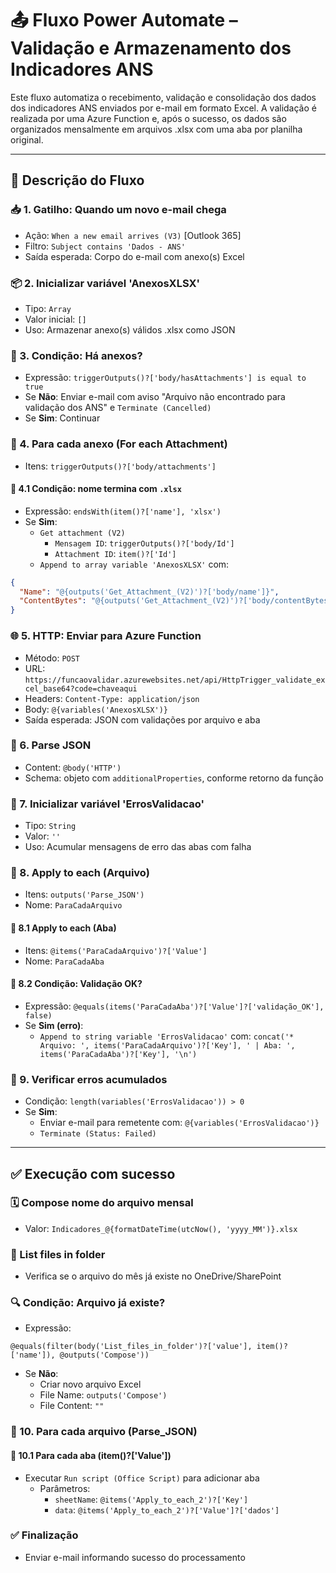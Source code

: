 # 📤 Fluxo Power Automate – Validação e Armazenamento dos Indicadores ANS

Este fluxo automatiza o recebimento, validação e consolidação dos dados dos indicadores ANS enviados por e-mail em formato Excel. A validação é realizada por uma Azure Function e, após o sucesso, os dados são organizados mensalmente em arquivos .xlsx com uma aba por planilha original.

---

## 🔄 Descrição do Fluxo

### 📥 1. Gatilho: Quando um novo e-mail chega
- Ação: `When a new email arrives (V3)` [Outlook 365]
- Filtro: `Subject contains 'Dados - ANS'`
- Saída esperada: Corpo do e-mail com anexo(s) Excel

### 📦 2. Inicializar variável 'AnexosXLSX'
- Tipo: `Array`
- Valor inicial: `[]`
- Uso: Armazenar anexo(s) válidos .xlsx como JSON

### 📁 3. Condição: Há anexos?
- Expressão: `triggerOutputs()?['body/hasAttachments'] is equal to true`
- Se **Não**: Enviar e-mail com aviso "Arquivo não encontrado para validação dos ANS" e `Terminate (Cancelled)`
- Se **Sim**: Continuar

### 🔁 4. Para cada anexo (For each Attachment)
- Itens: `triggerOutputs()?['body/attachments']`

#### 🧪 4.1 Condição: nome termina com `.xlsx`
- Expressão: `endsWith(item()?['name'], 'xlsx')`
- Se **Sim**:
  - `Get attachment (V2)`
    - `Mensagem ID`: `triggerOutputs()?['body/Id']`
    - `Attachment ID`: `item()?['Id']`
  - `Append to array variable 'AnexosXLSX'` com:
```json
{
  "Name": "@{outputs('Get_Attachment_(V2)')?['body/name']}",
  "ContentBytes": "@{outputs('Get_Attachment_(V2)')?['body/contentBytes']}"
}
```

### 🌐 5. HTTP: Enviar para Azure Function
- Método: `POST`
- URL: `https://funcaovalidar.azurewebsites.net/api/HttpTrigger_validate_excel_base64?code=chaveaqui`
- Headers: `Content-Type: application/json`
- Body: `@{variables('AnexosXLSX')}`
- Saída esperada: JSON com validações por arquivo e aba

### 🧾 6. Parse JSON
- Content: `@body('HTTP')`
- Schema: objeto com `additionalProperties`, conforme retorno da função

### 📁 7. Inicializar variável 'ErrosValidacao'
- Tipo: `String`
- Valor: `''`
- Uso: Acumular mensagens de erro das abas com falha

### 🔁 8. Apply to each (Arquivo)
- Itens: `outputs('Parse_JSON')`
- Nome: `ParaCadaArquivo`

#### 🔁 8.1 Apply to each (Aba)
- Itens: `@items('ParaCadaArquivo')?['Value']`
- Nome: `ParaCadaAba`

#### 🔎 8.2 Condição: Validação OK?
- Expressão: `@equals(items('ParaCadaAba')?['Value']?['validação_OK'], false)`
- Se **Sim (erro)**:
  - `Append to string variable 'ErrosValidacao'` com:
    `concat('* Arquivo: ', items('ParaCadaArquivo')?['Key'], ' | Aba: ', items('ParaCadaAba')?['Key'], '\n')`

### 📌 9. Verificar erros acumulados
- Condição: `length(variables('ErrosValidacao')) > 0`
- Se **Sim**:
  - Enviar e-mail para remetente com: `@{variables('ErrosValidacao')}`
  - `Terminate (Status: Failed)`

---

## ✅ Execução com sucesso

### 🗓️ Compose nome do arquivo mensal
- Valor: `Indicadores_@{formatDateTime(utcNow(), 'yyyy_MM')}.xlsx`

### 📂 List files in folder
- Verifica se o arquivo do mês já existe no OneDrive/SharePoint

### 🔍 Condição: Arquivo já existe?
- Expressão:
```plaintext
@equals(filter(body('List_files_in_folder')?['value'], item()?['name']), @outputs('Compose'))
```
- Se **Não**:
  - Criar novo arquivo Excel
  - File Name: `outputs('Compose')`
  - File Content: `""`

### 🔁 10. Para cada arquivo (Parse_JSON)
#### 🔁 10.1 Para cada aba (item()?['Value'])
- Executar `Run script (Office Script)` para adicionar aba
  - Parâmetros:
    - `sheetName`: `@items('Apply_to_each_2')?['Key']`
    - `data`: `@items('Apply_to_each_2')?['Value']?['dados']`

### ✅ Finalização
- Enviar e-mail informando sucesso do processamento
